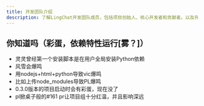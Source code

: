 ```yaml
---
title: 开发团队介绍
description: 了解LingChat开发团队成员，包括项目创始人、核心开发者和贡献者。以及开发背后不为人知的小彩蛋
---
```


## 你知道吗（彩蛋，依赖特性运行[雾？]）
- 灵灵曾经第一个安装脚本是在用户全局安装Python依赖
- 风雪会爆鸣
- 用nodejs+html+python导致vic爆鸣
- 比如上传node_modules导致PL爆鸣
- 0.3.0版本的项目启动时会有彩蛋，现在没了
- pl掀桌子般的#161 pr让项目组十分红温，并且影响深远

<TeamPage />
